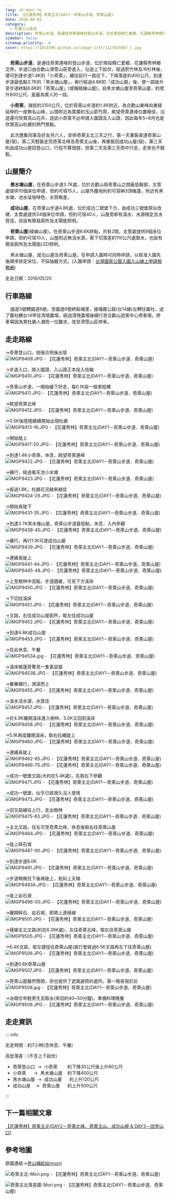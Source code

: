 ```yaml
---
lang: zh-Hant-tw
title: 【花蓮秀林】奇萊主北(DAY1－奇萊山步道、奇萊山屋)
date: 2016-06-03
category: 
  - 花蓮上山走走
description: 奇萊山步道，是通往奇萊連峰的登山步道，位於南投縣仁愛鄉、花蓮縣秀林鄉交界，步道口由合歡山滑雪山莊旁進入，沿途上下起伏，經過箭竹林及冷杉林後，便可到達步道1.4K的「小奇萊」，續往前行一路往下，下降落差約400公尺，到達步道最低點3.7K的「黑水塘山屋」，再行經過4.8K的「成功山屋」後，便一路陡升至步道終點6.6K的「奇萊山屋」(或稱稜線山屋)，自黑水塘山屋至奇萊山屋，約爬升600公尺，是最為累人的一段。
sidebar: false
sitemap.priority: .8
cover: https://1013399.github.io/image-1/47/1127635867_l.jpg
---
```


    **奇萊山步道**，是通往奇萊連峰的登山步道，位於南投縣仁愛鄉、花蓮縣秀林鄉交界，步道口由合歡山滑雪山莊旁進入，沿途上下起伏，經過箭竹林及冷杉林後，便可到達步道1.4K的「小奇萊」，續往前行一路往下，下降落差約400公尺，到達步道最低點3.7K的「黑水塘山屋」，再行經過4.8K的「成功山屋」後，便一路陡升至步道終點6.6K的「奇萊山屋」(或稱稜線山屋)，自黑水塘山屋至奇萊山屋，約爬升600公尺，是最為累人的一段。  

<!-- more -->

    **小奇萊**，海拔約3150公尺，位於奇萊山步道約1.4K附近，為合歡山東峰向東稜延伸的一座無名山峰，山頭附近為寬廣的玉山箭竹原，眺望奇萊連峰位置極佳，沿途還可欣賞高山花卉，造訪小奇萊不必申請入園證及入山證，因此每年5~6月也是欣賞高山杜鵑的熱門景點。  

    此次邀集同事及好友共六人，安排奇萊主北三天之行，第一天重裝直達奇萊山屋(宿)，第二天輕裝走完奇萊北峰及奇萊主山後，再重裝回成功山屋(宿)，第三天則由成功山屋回登山口，行程不算很趕，但第二天及第三天雨中行走，走來也不輕鬆。


## 山屋簡介

    **黑水塘山屋**，在奇萊山步道3.7K處，位於合歡山與奇萊山之間最低鞍部，太管處提供10個床位申請，但約可宿15人，山屋外腹地則約可容納3頂帳篷，附近有黑水塘，池水呈咖啡色，水質略差。  

    **成功山屋**，在奇萊山步道4.8K處，位於成功二號堡下方，由成功三號堡原址改建，太管處提供34個床位申請，但約可宿40人，山屋旁即有溪水，水源穩定且水質佳，另設有簡易廁所及太陽能照明。  

    **奇萊山屋**(稜線山屋)，在奇萊山步道6.6K終點，共有2間，太管處提供8個床位申請，但約可宿10人，山屋附近無活水源，需下切落差約110公尺處取水，也設有簡易廁所及太陽能LED照明。  

    黑水塘山屋、成功山屋及奇萊山屋，在申請入園時可同時申請，以核准入園先後順序排定床位，不採抽籤方式。(入園申請：[台灣國家公園入園入山線上申請服務網](http://npm.cpami.gov.tw/apply_1.aspx))

走走日期：2016/05/20

## 行車路線

    國道3號轉國道6號，至國道6號終點埔里，接埔霧公路(台14線)左轉往霧社，過了霧社轉台14甲往清境農場，經過清境農場後續行至合歡山遊客中心停車場，停車場因為賞杜鵑人潮而一位難求，改至滑雪山莊停車。


## 走走路線 

→奇萊登山口，拍張合照後出發  
![IMGP9409.JPG - 【花蓮秀林】奇萊主北(DAY1－奇萊山步道、奇萊山屋)](https://1013399.github.io/image-1/47/1127635519_l.jpg)

→步道入口，將入園證、入山證正本投入信箱  
![IMGP9410.JPG - 【花蓮秀林】奇萊主北(DAY1－奇萊山步道、奇萊山屋)](https://1013399.github.io/image-1/47/1127636833_l.jpg)

→奇萊山步道，一開始緩下好走，每0.1K設一根里程樁  
![IMGP9411.JPG - 【花蓮秀林】奇萊主北(DAY1－奇萊山步道、奇萊山屋)](https://1013399.github.io/image-1/47/1127637117_l.jpg)

→眺望奇萊北峰  
![IMGP9412.JPG - 【花蓮秀林】奇萊主北(DAY1－奇萊山步道、奇萊山屋)](https://1013399.github.io/image-1/47/1127636340_l.jpg)

→0.5K後陸陸續續開始出現杜鵑  
![IMGP9413-16.JPG - 【花蓮秀林】奇萊主北(DAY1－奇萊山步道、奇萊山屋)](https://1013399.github.io/image-1/47/1127636427_l.jpg)

→開始陡上  
![IMGP9417-20.JPG - 【花蓮秀林】奇萊主北(DAY1－奇萊山步道、奇萊山屋)](https://1013399.github.io/image-1/47/1127636848_l.jpg)

→到達1.4K小奇萊，休息，眺望奇萊連峰  
![IMGP9422.JPG - 【花蓮秀林】奇萊主北(DAY1－奇萊山步道、奇萊山屋)](https://1013399.github.io/image-1/47/1127635835_l.jpg)

→續行，經過看天池小水塘  
![IMGP9423.JPG - 【花蓮秀林】奇萊主北(DAY1－奇萊山步道、奇萊山屋)](https://1013399.github.io/image-1/47/1127636539_l.jpg)

→經過1.8K，杜鵑花況越來越佳  
![IMGP9424-29.JPG - 【花蓮秀林】奇萊主北(DAY1－奇萊山步道、奇萊山屋)](https://1013399.github.io/image-1/47/1127637983_l.jpg)

→開始長陡下  
![IMGP9431-35.JPG - 【花蓮秀林】奇萊主北(DAY1－奇萊山步道、奇萊山屋)](https://1013399.github.io/image-1/47/1127635838_l.jpg)

→到達3.7K黑水塘山屋，奇萊山步道最低點，休息，入內參觀  
![IMGP9438-40.JPG - 【花蓮秀林】奇萊主北(DAY1－奇萊山步道、奇萊山屋)](https://1013399.github.io/image-1/47/1127635539_l.jpg)

→續行，再行1.1K可達成功山屋  
![IMGP9439.JPG - 【花蓮秀林】奇萊主北(DAY1－奇萊山步道、奇萊山屋)](https://1013399.github.io/image-1/47/1127635841_l.jpg)

→連續長陡上  
![IMGP9441-44.JPG - 【花蓮秀林】奇萊主北(DAY1－奇萊山步道、奇萊山屋)](https://1013399.github.io/image-1/47/1127637436_l.jpg)  
![IMGP9445-48.JPG - 【花蓮秀林】奇萊主北(DAY1－奇萊山步道、奇萊山屋)](https://1013399.github.io/image-1/47/1127638073_l.jpg)

→上至樹林中高點，步道趨緩，可見下方溪床  
![IMGP9450.JPG - 【花蓮秀林】奇萊主北(DAY1－奇萊山步道、奇萊山屋)](https://1013399.github.io/image-1/47/1127635545_l.jpg)

→下切往溪床  
![IMGP9451.JPG - 【花蓮秀林】奇萊主北(DAY1－奇萊山步道、奇萊山屋)](https://1013399.github.io/image-1/47/1127638170_l.jpg)

→叉路，右往成功山屋廁所，取左往成功山屋  
![IMGP9452.JPG - 【花蓮秀林】奇萊主北(DAY1－奇萊山步道、奇萊山屋)](https://1013399.github.io/image-1/47/1127635602_l.jpg)

→到達4.8K成功山屋  
![IMGP9453.JPG - 【花蓮秀林】奇萊主北(DAY1－奇萊山步道、奇萊山屋)](https://1013399.github.io/image-1/47/1127635849_l.jpg)

→在此休息、午餐  
![IMGP9453A.jpg - 【花蓮秀林】奇萊主北(DAY1－奇萊山步道、奇萊山屋)](https://1013399.github.io/image-1/47/1127637438_l.jpg)

→溪床帳篷旁驚見一隻黃鼠狼  
![IMGP9453B.JPG - 【花蓮秀林】奇萊主北(DAY1－奇萊山步道、奇萊山屋)](https://1013399.github.io/image-1/47/1127635546_l.jpg)

→餐畢續行，溯溪而上  
![IMGP9455.JPG - 【花蓮秀林】奇萊主北(DAY1－奇萊山步道、奇萊山屋)](https://1013399.github.io/image-1/47/1127638076_l.jpg)

→溪水活水源，水質佳  
![IMGP9457.JPG - 【花蓮秀林】奇萊主北(DAY1－奇萊山步道、奇萊山屋)](https://1013399.github.io/image-1/47/1127638274_l.jpg)

→於4.9K離開溪床進入樹林，5.0K又回到溪床  
![IMGP9458.JPG - 【花蓮秀林】奇萊主北(DAY1－奇萊山步道、奇萊山屋)](https://1013399.github.io/image-1/47/1127636949_l.jpg)

→5.1K再度離開溪床，取右拉繩陡上  
![IMGP9460.JPG - 【花蓮秀林】奇萊主北(DAY1－奇萊山步道、奇萊山屋)](https://1013399.github.io/image-1/47/1127637134_l.jpg)

→連續長陡上  
![IMGP9462-65.JPG - 【花蓮秀林】奇萊主北(DAY1－奇萊山步道、奇萊山屋)](https://1013399.github.io/image-1/47/1127637996_l.jpg)  
![IMGP9466-70.JPG - 【花蓮秀林】奇萊主北(DAY1－奇萊山步道、奇萊山屋)](https://1013399.github.io/image-1/47/1127635863_l.jpg)

→成功一號堡叉路(大約在5.4K處)，先取右下參觀  
![IMGP9471.JPG - 【花蓮秀林】奇萊主北(DAY1－奇萊山步道、奇萊山屋)](https://1013399.github.io/image-1/47/1127638083_l.jpg)

→成功一號堡，似乎已經很久沒人使用  
![IMGP9473.JPG - 【花蓮秀林】奇萊主北(DAY1－奇萊山步道、奇萊山屋)](https://1013399.github.io/image-1/47/1127638469_l.jpg)

→回叉路續往上行，走出樹林  
![IMGP9475-83.JPG - 【花蓮秀林】奇萊主北(DAY1－奇萊山步道、奇萊山屋)](https://1013399.github.io/image-1/47/1127638190_l.jpg)

→主北叉路，往左可至奇萊北峰，休息後取右往奇萊山屋  
![IMGP9484.JPG - 【花蓮秀林】奇萊主北(DAY1－奇萊山步道、奇萊山屋)](https://1013399.github.io/image-1/47/1127637997_l.jpg)

→陡上碎石坡  
![IMGP9487-90.JPG - 【花蓮秀林】奇萊主北(DAY1－奇萊山步道、奇萊山屋)](https://1013399.github.io/image-1/47/1127637136_l.jpg)

→到達步道6.0K  
![IMGP9491.JPG - 【花蓮秀林】奇萊主北(DAY1－奇萊山步道、奇萊山屋)](https://1013399.github.io/image-1/47/1127636366_l.jpg)

→步道稍微往下後再陡上，宛如上天梯  
![IMGP9493A.JPG - 【花蓮秀林】奇萊主北(DAY1－奇萊山步道、奇萊山屋)](https://1013399.github.io/image-1/47/1127635611_l.jpg)

→陡上岩石坡  
![IMGP9496-00.JPG - 【花蓮秀林】奇萊主北(DAY1－奇萊山步道、奇萊山屋)](https://1013399.github.io/image-1/47/1127637998_l.jpg)

→離開碎石、岩石坡，即將上達稜線  
![IMGP9501.JPG - 【花蓮秀林】奇萊主北(DAY1－奇萊山步道、奇萊山屋)](https://1013399.github.io/image-1/47/1127638288_l.jpg)

→稜線主北叉路(約在6.39K處)，左往奇萊北峰，取右往奇萊山屋  
![IMGP9505.JPG - 【花蓮秀林】奇萊主北(DAY1－奇萊山步道、奇萊山屋)](https://1013399.github.io/image-1/47/1127635867_l.jpg)

→6.4K叉路，取左捷徑往奇萊山屋(直行會經過6.5K叉路再左下往奇萊山屋)  
![IMGP9506.JPG - 【花蓮秀林】奇萊主北(DAY1－奇萊山步道、奇萊山屋)](https://1013399.github.io/image-1/47/1127637455_l.jpg)

→到達6.6K奇萊山屋  
![IMGP9507.JPG - 【花蓮秀林】奇萊主北(DAY1－奇萊山步道、奇萊山屋)](https://1013399.github.io/image-1/47/1127636959_l.jpg)

→奇萊山屋雖然簡陋，但也提供了遮風避雨的處所，第一晚夜宿於此  
![IMGP9508.jpg - 【花蓮秀林】奇萊主北(DAY1－奇萊山步道、奇萊山屋)](https://1013399.github.io/image-1/47/1127638197_l.jpg)

→派兩位年輕男生去取水(來回約40~50分鐘)，準備料理晚餐  
![IMGP9509.JPG - 【花蓮秀林】奇萊主北(DAY1－奇萊山步道、奇萊山屋)](https://1013399.github.io/image-1/47/1127638290_l.jpg)

## 走走資訊
::: info

走走時間：約7小時(含休息、午餐)

高低落差：(不含上下起伏)  
- 奇萊登山口  →  小奇萊        約下降30公尺後上升80公尺  
- 小奇萊      →  黑水塘山屋    約下降400公尺  
- 黑水塘山屋  →  成功山屋      約上升120公尺  
- 成功山屋    →  奇萊山屋      約上升500公尺

:::

## 下一篇相關文章
[【花蓮秀林】奇萊主北(DAY2－奇萊北峰、奇萊主山、成功山屋 & DAY3－回登山口)](/posts/post-46-2016-06-04.md)

## 參考地圖
原圖連結→[登山補給站(mori)](http://www.keepon.com.tw/thread-559d6718-13d8-e411-93ec-000e04b74954.html)  

![奇萊主北-Mori.png - 【花蓮秀林】奇萊主北(DAY1－奇萊山步道、奇萊山屋)](https://1013399.github.io/image-1/47/1127639176_l.jpg)

![奇萊主北落差圖-Mori.png - 【花蓮秀林】奇萊主北(DAY1－奇萊山步道、奇萊山屋)](https://1013399.github.io/image-1/47/1127638977_l.jpg)